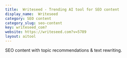 ```yaml
---
title:  Writeseed - Trending AI tool for SEO content
display_name:  Writeseed
category: SEO content
category_slug: seo-content
key: writeseed_com?
website: https://writeseed.com?v=5789
layout: aitool
---
```


SEO content with topic recommendations & text rewriting.
